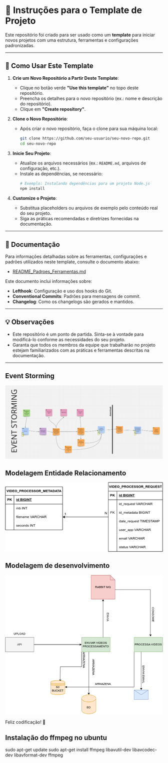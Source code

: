 # 🚀 Instruções para o Template de Projeto

Este repositório foi criado para ser usado como um **template** para iniciar novos projetos com uma estrutura, ferramentas e configurações padronizadas.

---

## 📖 Como Usar Este Template

1. **Crie um Novo Repositório a Partir Deste Template**:
    - Clique no botão verde **"Use this template"** no topo deste repositório.
    - Preencha os detalhes para o novo repositório (ex.: nome e descrição do repositório).
    - Clique em **"Create repository"**.

2. **Clone o Novo Repositório**:
    - Após criar o novo repositório, faça o clone para sua máquina local:
      ```bash
      git clone https://github.com/seu-usuario/seu-novo-repo.git
      cd seu-novo-repo
      ```

3. **Inicie Seu Projeto**:
    - Atualize os arquivos necessários (ex.: `README.md`, arquivos de configuração, etc.).
    - Instale as dependências, se necessário:
      ```bash
      # Exemplo: Instalando dependências para um projeto Node.js
      npm install
      ```

4. **Customize o Projeto**:
    - Substitua placeholders ou arquivos de exemplo pelo conteúdo real do seu projeto.
    - Siga as práticas recomendadas e diretrizes fornecidas na documentação.

---

## 📄 Documentação

Para informações detalhadas sobre as ferramentas, configurações e padrões utilizados neste template, consulte o documento abaixo:

- [README_Padroes_Ferramentas.md](docs/README_Padroes_Ferramentas.md)

Este documento inclui informações sobre:
- **Lefthook**: Configuração e uso dos hooks do Git.
- **Conventional Commits**: Padrões para mensagens de commit.
- **Changelog**: Como os changelogs são gerados e mantidos.

---

## 💡 Observações
- Este repositório é um ponto de partida. Sinta-se à vontade para modificá-lo conforme as necessidades do seu projeto.
- Garanta que todos os membros da equipe que trabalharão no projeto estejam familiarizados com as práticas e ferramentas descritas na documentação.

---

## Event Storming
![Desenho de eventstorming](eventstorming.png)

## Modelagem Entidade Relacionamento
![Modelagem ER](ERHACKATON.png)

## Modelagem de desenvolvimento
![Modelagem de desenvolvimento](DEVHACKATON.png)


Feliz codificação! 🚀

## Instalação do ffmpeg no ubuntu
sudo apt-get update
sudo apt-get install ffmpeg libavutil-dev libavcodec-dev libavformat-dev ffmpeg